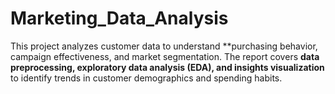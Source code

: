 # Marketing_Data_Analysis
This project analyzes customer data to understand **purchasing behavior, campaign effectiveness, and market segmentation. The report covers **data preprocessing, exploratory data analysis (EDA), and insights visualization** to identify trends in customer demographics and spending habits.
